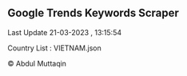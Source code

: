 

## Google Trends Keywords Scraper 
 
Last Update 21-03-2023 , 13:15:54

Country List :
VIETNAM.json



© Abdul Muttaqin 
